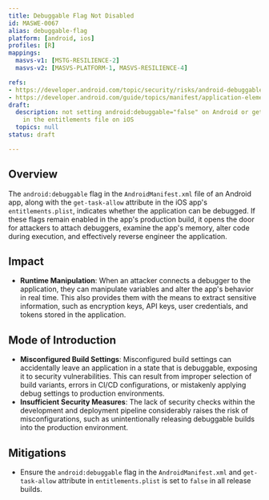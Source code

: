 ```yaml
---
title: Debuggable Flag Not Disabled
id: MASWE-0067
alias: debuggable-flag
platform: [android, ios]
profiles: [R]
mappings:
  masvs-v1: [MSTG-RESILIENCE-2]
  masvs-v2: [MASVS-PLATFORM-1, MASVS-RESILIENCE-4]

refs:
- https://developer.android.com/topic/security/risks/android-debuggable
- https://developer.android.com/guide/topics/manifest/application-element
draft:
  description: not setting android:debuggable="false" on Android or get-task-allow="true"
    in the entitlements file on iOS
  topics: null
status: draft

---
```


## Overview

The `android:debuggable` flag in the `AndroidManifest.xml` file of an Android app, along with the `get-task-allow` attribute in the iOS app's `entitlements.plist`, indicates whether the application can be debugged. If these flags remain enabled in the app's production build, it opens the door for attackers to attach debuggers, examine the app's memory, alter code during execution, and effectively reverse engineer the application.

## Impact

- **Runtime Manipulation**: When an attacker connects a debugger to the application, they can manipulate variables and alter the app's behavior in real time. This also provides them with the means to extract sensitive information, such as encryption keys, API keys, user credentials, and tokens stored in the application.

## Mode of Introduction

- **Misconfigured Build Settings**: Misconfigured build settings can accidentally leave an application in a state that is debuggable, exposing it to security vulnerabilities. This can result from improper selection of build variants, errors in CI/CD configurations, or mistakenly applying debug settings to production environments.
- **Insufficient Security Measures**: The lack of security checks within the development and deployment pipeline considerably raises the risk of misconfigurations, such as unintentionally releasing debuggable builds into the production environment.

## Mitigations

- Ensure the `android:debuggable` flag in the `AndroidManifest.xml` and `get-task-allow` attribute in `entitlements.plist` is set to `false` in all release builds.  

